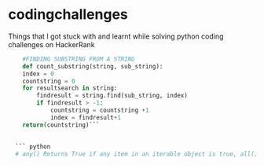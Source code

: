 # codingchallenges
Things that I got stuck with and learnt while solving python coding challenges on HackerRank



``` python
    #FINDING SUBSTRING FROM A STRING
    def count_substring(string, sub_string):
    index = 0
    countstring = 0
    for resultsearch in string:
        findresult = string.find(sub_string, index)
        if findresult > -1:
            countstring = countstring +1
            index = findresult+1
    return(countstring)```
    
    
  ``` python
  # any() Returns True if any item in an iterable object is true, all() Returns True if all items in an iterable object are true
  ```
